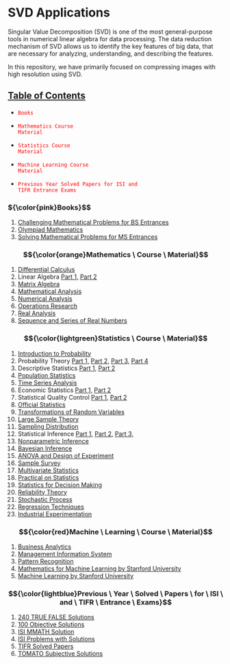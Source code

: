 # SVD Applications
Singular Value Decomposition (SVD) is one of the most general-purpose tools in numerical linear algebra for data processing. The data reduction mechanism of SVD allows us to identify the key features of big data, that are necessary for analyzing, understanding, and describing the features.

In this repository, we have primarily focused on compressing images with high resolution using SVD. 




## [Table of Contents](https://github.com/ctanujit/lecture-notes)

* <code style = "color:red">Books</code>
  
* <code style = "color:red">Mathematics Course Material</code>
  
* <code style = "color:red">Statistics Course Material</code>
  
* <code style = "color:red">Machine Learning Course Material</code>
  
* <code style = "color:red">Previous Year Solved Papers for ISI and TIFR Entrance Exams</code>

### ${\color{pink}Books}$$

 1. [Challenging Mathematical Problems for BS Entrances](https://github.com/ctanujit/lecture-notes/blob/main/Books/Challenging%20Mathematical%20Problems%20for%20BS%20Entrances.pdf)
 2. [Olympiad Mathematics](https://github.com/ctanujit/lecture-notes/blob/main/Books/Olympiad%20Mathematics.pdf)
 3. [Solving Mathematical Problems for MS Entrances](https://github.com/ctanujit/lecture-notes/blob/main/Books/Solving%20Mathematical%20Problems%20for%20MS%20Entrances.pdf)

### $${\color{orange}Mathematics \ Course \ Material}$$
1. [Differential Calculus](https://github.com/ctanujit/lecture-notes/blob/main/Mathematics/Differential%20Calculus.pdf)
2. Linear Algebra [Part 1,](https://github.com/ctanujit/lecture-notes/blob/main/Mathematics/Linear%20Algebra%20Part-1.pdf) [Part 2](https://github.com/ctanujit/lecture-notes/blob/main/Mathematics/Linear%20Algebra%20Part-2.pdf)
3. [Matrix Algebra](https://github.com/ctanujit/lecture-notes/blob/main/Mathematics/Matrix%20Algebra.pdf)
4. [Mathematical Analysis](https://github.com/ctanujit/lecture-notes/blob/main/Mathematics/Mathematical%20Analysis.pdf)
5. [Numerical Analysis](https://github.com/ctanujit/lecture-notes/blob/main/Mathematics/Numerical%20Analysis.pdf)
6. [Operations Research](https://github.com/ctanujit/lecture-notes/blob/main/Mathematics/Operations%20Research.pdf)
7. [Real Analysis](https://github.com/ctanujit/lecture-notes/blob/main/Mathematics/Real%20Analysis.pdf)
8. [Sequence and Series of Real Numbers](https://github.com/ctanujit/lecture-notes/blob/main/Mathematics/Sequence%20and%20Series%20of%20Real%20Numbers.pdf)

### $${\color{lightgreen}Statistics \ Course \ Material}$$
1. [Introduction to Probability](https://github.com/ctanujit/lecture-notes/blob/main/Statistics/Introduction%20to%20Probability.pdf)
2. Probability Theory [Part 1,](https://github.com/ctanujit/lecture-notes/blob/main/Statistics/Probability%20Theory%20Part-1.pdf) [Part 2,](https://github.com/ctanujit/lecture-notes/blob/main/Statistics/Probability%20Theory%20Part-2.pdf) [Part 3,](https://github.com/ctanujit/lecture-notes/blob/main/Statistics/Probability%20Theory%20Part-3.pdf) [Part 4](https://github.com/ctanujit/lecture-notes/blob/main/Statistics/Probability%20Theory%20Part-4.pdf)
3. Descriptive Statistics [Part 1,](https://github.com/ctanujit/lecture-notes/blob/main/Statistics/Descriptive%20Statistics.pdf) [Part 2](https://github.com/ctanujit/lecture-notes/blob/main/Statistics/Categorical%20Data%20Analysis.pdf)
4. [Population Statistics](https://github.com/ctanujit/lecture-notes/blob/main/Statistics/Population%20Statistics.pdf)
5. [Time Series Analysis](https://github.com/ctanujit/lecture-notes/blob/main/Statistics/Time%20Series%20Analysis.pdf)
6. Economic Statistics [Part 1,](https://github.com/ctanujit/lecture-notes/blob/main/Statistics/Demand%20Analysis.pdf) [Part 2](https://github.com/ctanujit/lecture-notes/blob/main/Statistics/Index%20Numbers.pdf)
7. Statistical Quality Control [Part 1,](https://github.com/ctanujit/lecture-notes/blob/main/Statistics/Statistical%20Process%20Control%20Part-1.pdf) [Part 2](https://github.com/ctanujit/lecture-notes/blob/main/Statistics/Statistical%20Process%20Control%20Part-2.pdf)
8. [Official Statistics](https://github.com/ctanujit/lecture-notes/blob/main/Statistics/National%20Income.pdf)
9. [Transformations of Random Variables](https://github.com/ctanujit/lecture-notes/blob/main/Statistics/Transformations%20of%20Random%20Variables.pdf)
10. [Large Sample Theory](https://github.com/ctanujit/lecture-notes/blob/main/Statistics/Large%20Sample%20Theory.pdf)
11. [Sampling Distribution](https://github.com/ctanujit/lecture-notes/blob/main/Statistics/Sampling%20Distributions.pdf)
12. Statistical Inference [Part 1,](https://github.com/ctanujit/lecture-notes/blob/main/Statistics/Statistical%20Inference%20Part-1.pdf) [Part 2,](https://github.com/ctanujit/lecture-notes/blob/main/Statistics/Statistical%20Inference%20Part-2.pdf) [Part 3,](https://github.com/ctanujit/lecture-notes/blob/main/Statistics/Statistical%20Inference%20Part-3.pdf)
13. [Nonparametric Inference](https://github.com/ctanujit/lecture-notes/blob/main/Statistics/Nonparametric%20Inference.pdf)
14. [Bayesian Inference](https://github.com/ctanujit/lecture-notes/blob/main/Statistics/Bayesian%20Inference.pdf)
15. [ANOVA and Design of Experiment](https://github.com/ctanujit/lecture-notes/blob/main/Statistics/ANOVA%20and%20Design%20of%20Experiments.pdf)
16. [Sample Survey](https://github.com/ctanujit/lecture-notes/blob/main/Statistics/Sample%20Survey.pdf)
17. [Multivariate Statistics](https://github.com/ctanujit/lecture-notes/blob/main/Statistics/Multivariate%20Analysis.pdf)
18. [Practical on Statistics](https://github.com/ctanujit/lecture-notes/blob/main/Statistics/Practicals%20on%20Statistics.pdf)
19. [Statistics for Decision Making](https://github.com/ctanujit/lecture-notes/blob/main/Statistics/Statistics%20for%20Decision%20Making.pdf)
20. [Reliability Theory](https://github.com/ctanujit/lecture-notes/blob/main/Statistics/Reliability%20Theory.pdf)
21. [Stochastic Process](https://github.com/ctanujit/lecture-notes/blob/main/Statistics/Stochastic%20Processes.pdf)
22. [Regression Techniques](https://github.com/ctanujit/lecture-notes/blob/main/Statistics/Regression%20Techniques.pdf)
23. [Industrial Experimentation](https://github.com/ctanujit/lecture-notes/blob/main/Statistics/Industrial%20Experimentation.pdf)

### $${\color{red}Machine \ Learning \ Course \ Material}$$

1. [Business Analytics](https://github.com/ctanujit/lecture-notes/blob/main/ML/Business%20Analytics.pdf)
2. [Management Information System](https://github.com/ctanujit/lecture-notes/blob/main/ML/Management%20Information%20System.pdf)
3. [Pattern Recognition](https://github.com/ctanujit/lecture-notes/blob/main/ML/Pattern%20Recognition.pdf)
4. [Mathematics for Machine Learning by Stanford University](https://github.com/ctanujit/lecture-notes/blob/main/ML/Mathematics%20for%20Machine%20Learning%20by%20Stanford%20University.pdf)
5. [Machine Learning by Stanford University](https://github.com/ctanujit/lecture-notes/blob/main/ML/Machine%20Learning%20by%20Stanford%20University.pdf)

### $${\color{lightblue}Previous \ Year \ Solved \ Papers \ for \ ISI \ and \ TIFR \ Entrance \ Exams}$$

1. [240 TRUE FALSE Solutions](https://github.com/ctanujit/lecture-notes/blob/main/Solved%20Previous%20Papers/240%20TRUE%20FALSE%20Solutions.pdf)
2. [100 Objective Solutions](https://github.com/ctanujit/lecture-notes/blob/main/Solved%20Previous%20Papers/100%20Objective%20Solutions.pdf)
3. [ISI MMATH Solution](https://github.com/ctanujit/lecture-notes/blob/main/Solved%20Previous%20Papers/ISI%20MMATH%20Solution.pdf)
4. [ISI Problems with Solutions](https://github.com/ctanujit/lecture-notes/blob/main/Solved%20Previous%20Papers/ISI%20Problems%20with%20Solutions.pdf)
5. [TIFR Solved Papers](https://github.com/ctanujit/lecture-notes/blob/main/Solved%20Previous%20Papers/TIFR%20Solved%20Papers.pdf)
6. [TOMATO Subjective Solutions](https://github.com/ctanujit/lecture-notes/blob/main/Solved%20Previous%20Papers/TOMATO%20Subjective%20Solutions.pdf)




